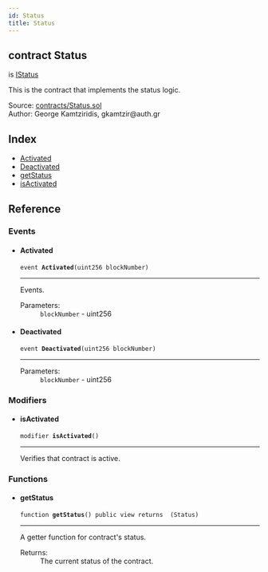 ```yaml
---
id: Status
title: Status
---
```


<div class="contract-doc"><div class="contract"><h2 class="contract-header"><span class="contract-kind">contract</span> Status</h2><p class="base-contracts"><span>is</span> <a href="interfaces_IStatus.html">IStatus</a></p><p class="description">This is the contract that implements the status logic.</p><div class="source">Source: <a href="https://github.com/gkamtzir/Ethereum-ICO-Diploma-Thesis/blob/v1.0.0/contracts/Status.sol" target="_blank">contracts/Status.sol</a></div><div class="author">Author: George Kamtziridis, gkamtzir@auth.gr</div></div><div class="index"><h2>Index</h2><ul><li><a href="Status.html#Activated">Activated</a></li><li><a href="Status.html#Deactivated">Deactivated</a></li><li><a href="Status.html#getStatus">getStatus</a></li><li><a href="Status.html#isActivated">isActivated</a></li></ul></div><div class="reference"><h2>Reference</h2><div class="events"><h3>Events</h3><ul><li><div class="item event"><span id="Activated" class="anchor-marker"></span><h4 class="name">Activated</h4><div class="body"><code class="signature">event <strong>Activated</strong><span>(uint256 blockNumber) </span></code><hr/><div class="description"><p>Events.</p></div><dl><dt><span class="label-parameters">Parameters:</span></dt><dd><div><code>blockNumber</code> - uint256</div></dd></dl></div></div></li><li><div class="item event"><span id="Deactivated" class="anchor-marker"></span><h4 class="name">Deactivated</h4><div class="body"><code class="signature">event <strong>Deactivated</strong><span>(uint256 blockNumber) </span></code><hr/><dl><dt><span class="label-parameters">Parameters:</span></dt><dd><div><code>blockNumber</code> - uint256</div></dd></dl></div></div></li></ul></div><div class="modifiers"><h3>Modifiers</h3><ul><li><div class="item modifier"><span id="isActivated" class="anchor-marker"></span><h4 class="name">isActivated</h4><div class="body"><code class="signature">modifier <strong>isActivated</strong><span>() </span></code><hr/><div class="description"><p>Verifies that contract is active.</p></div></div></div></li></ul></div><div class="functions"><h3>Functions</h3><ul><li><div class="item function"><span id="getStatus" class="anchor-marker"></span><h4 class="name">getStatus</h4><div class="body"><code class="signature">function <strong>getStatus</strong><span>() </span><span>public </span><span>view </span><span>returns  (Status) </span></code><hr/><div class="description"><p>A getter function for contract&#x27;s status.</p></div><dl><dt><span class="label-return">Returns:</span></dt><dd>The current status of the contract.</dd></dl></div></div></li></ul></div></div></div>

